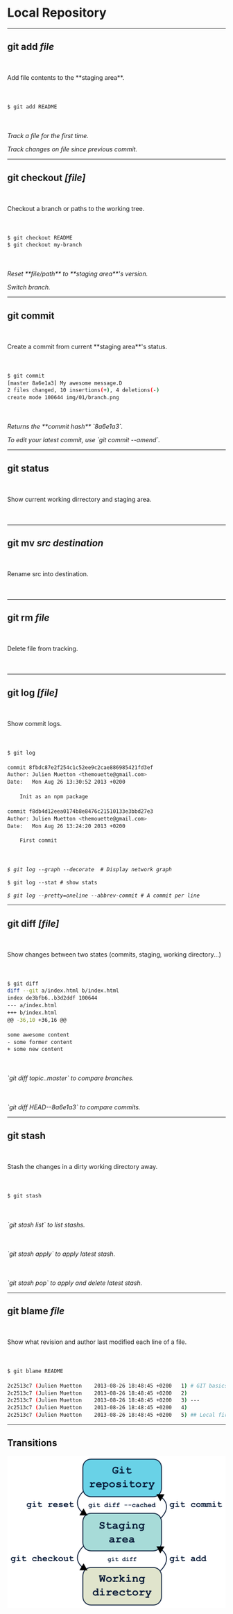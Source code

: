 <!-- .slide: data-background="img/local-repository/local.jpg" data-background-size="cover" class="no-title" -->

# Local Repository

---

## git add <i>file</i>

<p style="margin:50px auto;">Add file contents to the **staging area**.</p>

``` sh
$ git add README
```

<p class="fragment" style="margin-top:50px;font-style:italic;">Track a file for the first time.</p>
<p class="fragment" style="font-style:italic;">Track changes on file since previous commit.</p>


---

## git checkout <i>[file]</i>

<p style="margin:50px auto;">Checkout a branch or paths to the working tree.</p>

``` sh
$ git checkout README
$ git checkout my-branch
```

<p class="fragment" style="margin-top:50px;font-style:italic;">Reset **file/path** to **staging area**'s version.</p>
<p class="fragment" style="font-style:italic;">Switch branch.</p>


---

## git commit

<p style="margin:50px auto;">Create a commit from current **staging area**'s status.</p>

``` sh
$ git commit
[master 8a6e1a3] My awesome message.D
2 files changed, 10 insertions(+), 4 deletions(-)
create mode 100644 img/01/branch.png
```

<p class="fragment" style="margin-top:50px;font-style:italic;">Returns the **commit hash** `8a6e1a3`.</p>
<p class="fragment" style="font-style:italic;">To edit your latest commit, use `git commit --amend`.</p>


---

## git status

<p style="margin:50px auto;">Show current working dirrectory and staging area.</p>


---

## git mv <i>src</i> <i>destination</i>

<p style="margin:50px auto;">Rename src into destination.</p>


---

## git rm <i>file</i>

<p style="margin:50px auto;">Delete file from tracking.</p>


---

## git log <i>[file]</i>

<p style="margin:50px auto;">Show commit logs.</p>

``` sh
$ git log

commit 8fbdc87e2f254c1c52ee9c2cae886985421fd3ef
Author: Julien Muetton <themouette@gmail.com>
Date:   Mon Aug 26 13:30:52 2013 +0200

    Init as an npm package

commit f8db4d12eea0174b8e8476c21510133e3bbd27e3
Author: Julien Muetton <themouette@gmail.com>
Date:   Mon Aug 26 13:24:20 2013 +0200

    First commit
```

<pre class="fragment" style="margin-top:50px;font-style:italic;">
<code class="sh">$ git log --graph --decorate  # Display network graph</code></pre>
<pre class="fragment">
<code class="sh">$ git log --stat # show stats</code></pre>
<pre class="fragment" style="font-style:italic;">
<code class="sh">$ git log --pretty=oneline --abbrev-commit # A commit per line</code></pre>


---

## git diff <i>[file]</i>

<p style="margin:50px auto;">Show changes between two states (commits, staging, working directory...)</p>

``` sh
$ git diff
diff --git a/index.html b/index.html
index de3bfb6..b3d2ddf 100644
--- a/index.html
+++ b/index.html
@@ -36,10 +36,16 @@

some awesome content
- some former content
+ some new content

```

<p class="fragment" style="margin-top:50px;font-style:italic;">`git diff topic..master` to compare branches.</p>
<p class="fragment" style="margin-top:50px;font-style:italic;">`git diff HEAD--8a6e1a3` to compare commits.</p>


---

## git stash

<p style="margin:50px auto;">Stash the changes in a dirty working directory away.</p>

``` sh
$ git stash
```

<p class="fragment" style="margin-top:50px;font-style:italic;">`git stash list` to list stashs.</p>
<p class="fragment" style="margin-top:50px;font-style:italic;">`git stash apply` to apply latest stash.</p>
<p class="fragment" style="margin-top:50px;font-style:italic;">`git stash pop` to apply and delete latest stash.</p>


---

## git blame <i>file</i>

<p style="margin:50px auto;">Show what revision and author last modified each line of a file.</p>

``` sh
$ git blame README

2c2513c7 (Julien Muetton    2013-08-26 18:48:45 +0200   1) # GIT basics
2c2513c7 (Julien Muetton    2013-08-26 18:48:45 +0200   2)
2c2513c7 (Julien Muetton    2013-08-26 18:48:45 +0200   3) ---
2c2513c7 (Julien Muetton    2013-08-26 18:48:45 +0200   4)
2c2513c7 (Julien Muetton    2013-08-26 18:48:45 +0200   5) ## Local first

```


---

## Transitions

![](img/local-repository/transitions.png)

